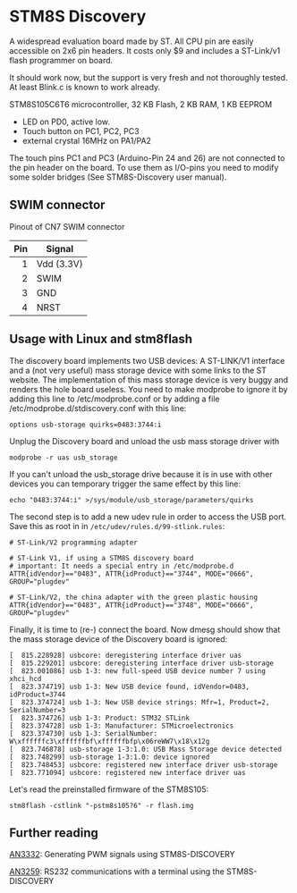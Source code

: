 # STM8S Discovery

A widespread evaluation board made by ST. All CPU pin are easily accessible
on 2x6 pin headers. It costs only $9 and includes a ST-Link/v1 flash
programmer on board.

It should work now, but the support is very fresh and not thoroughly tested. 
At least Blink.c is known to work already.

STM8S105C6T6 microcontroller, 32 KB Flash, 2 KB RAM, 1 KB EEPROM 

  - LED on PD0, active low.
  - Touch button on PC1, PC2, PC3
  - external crystal 16MHz on PA1/PA2

The touch pins PC1 and PC3 (Arduino-Pin 24 and 26) are not connected to the
pin header on the board. To use them as I/O-pins you need to modify some
solder bridges (See STM8S-Discovery user manual).


## SWIM connector

Pinout of CN7 SWIM connector

Pin	| Signal
---:	| ------
1	| Vdd (3.3V)
2	| SWIM
3	| GND
4	| NRST


## Usage with Linux and stm8flash

The discovery board implements two USB devices: A ST-LINK/V1 interface and a
(not very useful) mass storage device with some links to the ST website. The
implementation of this mass storage device is very buggy and renders the
hole board useless. You need to make modprobe to ignore it by adding this
line to /etc/modprobe.conf or by adding a file
/etc/modprobe.d/stdiscovery.conf with this line:

	options usb-storage quirks=0483:3744:i

Unplug the Discovery board and unload the usb mass storage driver with

	modprobe -r uas usb_storage

If you can't unload the usb_storage drive because it is in use with other
devices you can temporary trigger the same effect by this line:

	echo "0483:3744:i" >/sys/module/usb_storage/parameters/quirks

The second step is to add a new udev rule in order to access the USB port.
Save this as root in in `/etc/udev/rules.d/99-stlink.rules`:

	# ST-Link/V2 programming adapter

	# ST-Link V1, if using a STM8S discovery board
	# important: It needs a special entry in /etc/modprobe.d
	ATTR{idVendor}=="0483", ATTR{idProduct}=="3744", MODE="0666", GROUP="plugdev"

	# ST-Link/V2, the china adapter with the green plastic housing
	ATTR{idVendor}=="0483", ATTR{idProduct}=="3748", MODE="0666", GROUP="plugdev"

Finally, it is time to (re-) connect the board. Now dmesg should show that
the mass storage device of the Discovery board is ignored:

	[  815.228928] usbcore: deregistering interface driver uas
	[  815.229201] usbcore: deregistering interface driver usb-storage
	[  823.001086] usb 1-3: new full-speed USB device number 7 using xhci_hcd
	[  823.374719] usb 1-3: New USB device found, idVendor=0483, idProduct=3744
	[  823.374724] usb 1-3: New USB device strings: Mfr=1, Product=2, SerialNumber=3
	[  823.374726] usb 1-3: Product: STM32 STLink
	[  823.374728] usb 1-3: Manufacturer: STMicroelectronics
	[  823.374730] usb 1-3: SerialNumber: W\xffffffc3\xffffffbf\xffffffbfp\x06reWW7\x18\x12g
	[  823.746878] usb-storage 1-3:1.0: USB Mass Storage device detected
	[  823.748299] usb-storage 1-3:1.0: device ignored
	[  823.748453] usbcore: registered new interface driver usb-storage
	[  823.771094] usbcore: registered new interface driver uas

Let's read the preinstalled firmware of the STM8S105:

	stm8flash -cstlink "-pstm8s105?6" -r flash.img


## Further reading

[AN3332](http://www.st.com/resource/en/application_note/cd00296680.pdf):
Generating PWM signals using STM8S-DISCOVERY 

[AN3259](http://www.st.com/resource/en/application_note/cd00282842.pdf):
RS232 communications with a terminal using the STM8S-DISCOVERY

